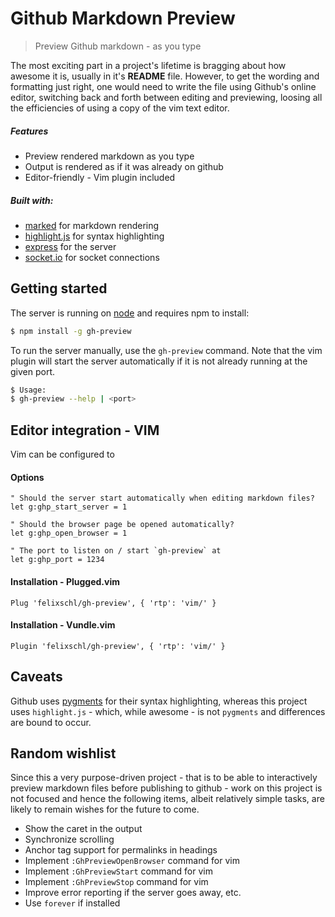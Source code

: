 # Github Markdown Preview

> Preview Github markdown - as you type

The most exciting part in a project's lifetime is bragging about how awesome it
is, usually in it's __README__ file.  However, to get the wording and formatting
just right, one would need to write the file using Github's online editor,
switching back and forth between editing and previewing, loosing all the
efficiencies of using a copy of the vim text editor.

##### Features

* Preview rendered markdown as you type
* Output is rendered as if it was already on github
* Editor-friendly - Vim plugin included

##### Built with:

* [marked](https://www.npmjs.com/package/marked) for markdown rendering
* [highlight.js](https://highlightjs.org/) for syntax highlighting
* [express](https://www.npmjs.com/package/express) for the server
* [socket.io](https://www.npmjs.com/package/socket.io) for socket connections

## Getting started

The server is running on [node](http://nodejs.org/) and requires npm to install:

```sh
$ npm install -g gh-preview
```

To run the server manually, use the `gh-preview` command.
Note that the vim plugin will start the server automatically if it is not
already running at the given port.

```sh
$ Usage:
$ gh-preview --help | <port>
```

## Editor integration - VIM

Vim can be configured to 

#### Options

```vim
" Should the server start automatically when editing markdown files?
let g:ghp_start_server = 1

" Should the browser page be opened automatically?
let g:ghp_open_browser = 1

" The port to listen on / start `gh-preview` at
let g:ghp_port = 1234
```

#### Installation - Plugged.vim

```vim
Plug 'felixschl/gh-preview', { 'rtp': 'vim/' }
```

#### Installation - Vundle.vim

```vim
Plugin 'felixschl/gh-preview', { 'rtp': 'vim/' }
```

## Caveats

Github uses [pygments](http://pygments.org/) for their syntax highlighting,
whereas this project uses `highlight.js` - which, while awesome - is not
`pygments` and differences are bound to occur.

## Random wishlist

Since this a very purpose-driven project - that is to be able to interactively
preview markdown files before publishing to github - work on this project is not
focused and hence the following items, albeit relatively simple tasks, are
likely to remain wishes for the future to come.

* Show the caret in the output
* Synchronize scrolling
* Anchor tag support for permalinks in headings
* Implement `:GhPreviewOpenBrowser` command for vim
* Implement `:GhPreviewStart` command for vim
* Implement `:GhPreviewStop` command for vim
* Improve error reporting if the server goes away, etc.
* Use `forever` if installed
